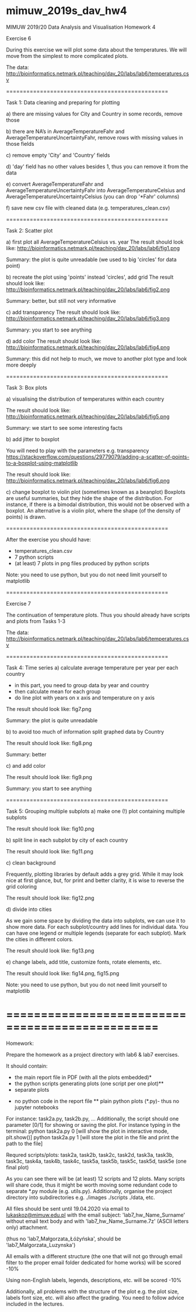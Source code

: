 # mimuw_2019s_dav_hw4
MIMUW 2019/20 Data Analysis and Visualisation Homework 4

Exercise 6


During this exercise we will plot some data about the temperatures. 
We will move from the simplest to more complicated plots.


The data: http://bioinformatics.netmark.pl/teaching/dav_20/labs/lab6/temperatures.csv

================================================

Task 1: Data cleaning and preparing for plotting

a) there are missing values for City and Country in some records, remove those

b) there are NA’s in AverageTemperatureFahr and AverageTemperatureUncertaintyFahr, 
remove rows with missing values in those fields

c) remove empty 'City' and 'Country' fields

d) 'day' field has no other values besides 1, thus you can remove it from the data

e) convert AverageTemperatureFahr and AverageTemperatureUncertaintyFahr into 
AverageTemperatureCelsius and AverageTemperatureUncertaintyCelsius 
(you can drop '*Fahr' columns)

f) save new csv file with cleaned data (e.g. temperatures_clean.csv)

================================================

Task 2: Scatter plot

a) first plot all AverageTemperatureCelsius vs. year
The result should look like:
http://bioinformatics.netmark.pl/teaching/dav_20/labs/lab6/fig1.png

Summary: the plot is quite unreadable (we used to big 'circles' for data point)

b) recreate the plot using 'points' instead 'circles', add grid
The result should look like:
http://bioinformatics.netmark.pl/teaching/dav_20/labs/lab6/fig2.png

Summary: better, but still not very informative

c) add transparency
The result should look like:
http://bioinformatics.netmark.pl/teaching/dav_20/labs/lab6/fig3.png

Summary: you start to see anything

d) add color
The result should look like:
http://bioinformatics.netmark.pl/teaching/dav_20/labs/lab6/fig4.png

Summary: this did not help to much, we move to another plot type and look more deeply 

================================================

Task 3: Box plots

a) visualising the distribution of temperatures within each country

The result should look like:
http://bioinformatics.netmark.pl/teaching/dav_20/labs/lab6/fig5.png

Summary: we start to see some interesting facts

b) add jitter to boxplot

You will need to play with the parameters e.g. transparency
https://stackoverflow.com/questions/29779079/adding-a-scatter-of-points-to-a-boxplot-using-matplotlib

The result should look like:
http://bioinformatics.netmark.pl/teaching/dav_20/labs/lab6/fig6.png

c) change boxplot to violin plot (sometimes known as a beanplot)
Boxplots are useful summaries, but they hide the shape of the distribution. 
For instance, if there is a bimodal distribution, this would not be observed
with a boxplot. An alternative is a violin plot, where the shape 
(of the density of points) is drawn.

================================================

After the exercise you should have:
- temperatures_clean.csv
- 7 python scripts
- (at least) 7 plots in png files produced by python scripts

Note: you need to use python, but you do not need limit yourself to matplotlib

================================================

Exercise 7


The continuation of temperature plots. Thus you should already have 
scripts and  plots from Tasks 1-3


The data: http://bioinformatics.netmark.pl/teaching/dav_20/labs/lab6/temperatures.csv

================================================

Task 4: Time series
a) calculate average temperature per year per each country 
- in this part, you need to group data by year and country 
- then calculate mean for each group
- do line plot with years on x axis and temperature on y axis

The result should look like: fig7.png

Summary: the plot is quite unreadable

b) to avoid too much of information split graphed data by Country

The result should look like: fig8.png

Summary: better

c) and add color

The result should look like: fig9.png

Summary: you start to see anything

================================================

Task 5: Grouping multiple subplots
a) make one (!) plot containing multiple subplots

The result should look like: fig10.png


b) split line in each subplot by city of each country

The result should look like: fig11.png

c) clean background 

Frequently, plotting libraries by default adds a grey grid. While
it may look nice at first glance, but, for print and better 
clarity, it is wise to reverse the grid coloring

The result should look like: fig12.png


d) divide into cities

As we gain some space by dividing the data into subplots, we can
use it to show more data. For each subplot/country add lines for 
individual data. You can have one legend or multiple legends 
(separate for each subplot). Mark the cities in different colors.

The result should look like: fig13.png

e) change labels, add title, customize fonts, rotate elements, etc.

The result should look like: fig14.png, fig15.png

Note: you need to use python, but you do not need limit yourself to matplotlib

================================================
================================================

Homework:

Prepare the homework as a project directory with lab6 & lab7 exercises. 

It should contain:
- the main report file in PDF (with all the plots embedded)* 
- the python scripts generating plots (one script per one plot)**
- separate plots

*  no python code in the report file
** plain python plots (*.py)- thus no jupyter notebooks

For instance: task2a.py, task2b.py, ...
Additionally, the script should one parameter [0/1] for showing or saving the plot.
For instance typing in the terminal: 
python task2a.py 0      [will show the plot in interactive mode, plt.show()]
python task2a.py 1      [will store the plot in the file and print the path to the file]

Requred scripts/plots: 
task2a, task2b, task2c, task2d, 
task3a, task3b, task3c,
task4a, task4b, task4c,
task5a, task5b, task5c, task5d, task5e (one final plot)

As you can see there will be (at least) 12 scripts and 12 plots. Many scripts will 
share code, thus it might be worth moving some redundant code to separate *.py 
module (e.g. utils.py). 
Additionally, organise the project directory into subdirectories
e.g. ./images ./scripts ./data, etc.

All files should be sent until 19.04.2020
via email to lukaskoz@mimuw.edu.pl with the email subject:
'lab7_hw_Name_Surname' without email text body and with 
'lab7_hw_Name_Surname.7z' (ASCII letters only) attachment.

(thus no 'lab7_Małgorzata_Łóżyńska', should be 'lab7_Malgorzata_Luzynska')

All emails with a different structure (the one that will not go through email filter to 
the proper email folder dedicated for home works) will be scored -10% 

Using non-English labels, legends, descriptions, etc. will be scored -10%

Additionally, all problems with the structure of the plot e.g. the plot size,  
labels font size, etc. will also affect the grading. You need to follow advice included
in the lectures.
